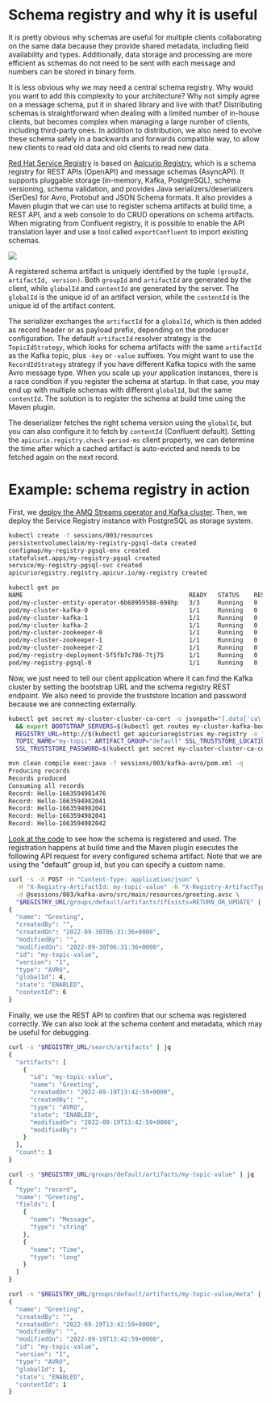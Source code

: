 # Schema registry and why it is useful

It is pretty obvious why schemas are useful for multiple clients collaborating on the same data because they provide shared metadata, including field availability and types.
Additionally, data storage and processing are more efficient as schemas do not need to be sent with each message and numbers can be stored in binary form.

It is less obvious why we may need a central schema registry.
Why would you want to add this complexity to your architecture?
Why not simply agree on a message schema, put it in shared library and live with that?
Distributing schemas is straightforward when dealing with a limited number of in-house clients, but becomes complex when managing a large number of clients, including third-party ones.
In addition to distribution, we also need to evolve these schema safely in a backwards and forwards compatible way, to allow new clients to read old data and old clients to read new data.

[Red Hat Service Registry](https://catalog.redhat.com/software/operators/detail/5ef2818e7dc79430ca5f4fd2) is based on [Apicurio Registry](https://www.apicur.io/registry), which is a schema registry for REST APIs (OpenAPI) and message schemas (AsyncAPI).
It supports pluggable storage (in-memory, Kafka, PostgreSQL), schema versioning, schema validation, and provides Java serializers/deserializers (SerDes) for Avro, Protobuf and JSON Schema formats.
It also provides a Maven plugin that we can use to register schema artifacts at build time, a REST API, and a web console to do CRUD operations on schema artifacts.
When migrating from Confluent registry, it is possible to enable the API translation layer and use a tool called `exportConfluent` to import existing schemas.

![](images/serdes.png)

A registered schema artifact is uniquely identified by the tuple `(groupId, artifactId, version)`.
Both `groupId` and `artifactId` are generated by the client, while `globalId` and `contentId` are generated by the server.
The `globalId` is the unique id of an artifact version, while the `contentId` is the unique id of the artifact content.

The serializer exchanges the `artifactId` for a `globalId`, which is then added as record header or as payload prefix, depending on the producer configuration.
The default `artifactId` resolver strategy is the `TopicIdStrategy`, which looks for schema artifacts with the same `artifactId` as the Kafka topic, plus `-key` or `-value` suffixes.
You might want to use the `RecordIdStrategy` strategy if you have different Kafka topics with the same Avro message type.
When you scale up your application instances, there is a race condition if you register the schema at startup.
In that case, you may end up with multiple schemas with different `globalId`, but the same `contentId`.
The solution is to register the schema at build time using the Maven plugin.

The deserializer fetches the right schema version using the `globalId`, but you can also configure it to fetch by `contentId` (Confluent default).
Setting the `apicurio.registry.check-period-ms` client property, we can determine the time after which a cached artifact is auto-evicted and needs to be fetched again on the next record.

# Example: schema registry in action

First, we [deploy the AMQ Streams operator and Kafka cluster](/sessions/001).
Then, we deploy the Service Registry instance with PostgreSQL as storage system.

```sh
kubectl create -f sessions/003/resources
persistentvolumeclaim/my-registry-pgsql-data created
configmap/my-registry-pgsql-env created
statefulset.apps/my-registry-pgsql created
service/my-registry-pgsql-svc created
apicurioregistry.registry.apicur.io/my-registry created

kubectl get po
NAME                                              READY   STATUS    RESTARTS   AGE
pod/my-cluster-entity-operator-6b68959588-698hp   3/3     Running   0          165m
pod/my-cluster-kafka-0                            1/1     Running   0          166m
pod/my-cluster-kafka-1                            1/1     Running   0          166m
pod/my-cluster-kafka-2                            1/1     Running   0          166m
pod/my-cluster-zookeeper-0                        1/1     Running   0          168m
pod/my-cluster-zookeeper-1                        1/1     Running   0          168m
pod/my-cluster-zookeeper-2                        1/1     Running   0          168m
pod/my-registry-deployment-5f5fb7c786-7tj75       1/1     Running   0          53s
pod/my-registry-pgsql-0                           1/1     Running   0          8m36s
```

Now, we just need to tell our client application where it can find the Kafka cluster by setting the bootstrap URL and the schema registry REST endpoint.
We also need to provide the truststore location and password because we are connecting externally.

```sh
kubectl get secret my-cluster-cluster-ca-cert -o jsonpath="{.data['ca\.p12']}" | base64 -d > /tmp/truststore.p12 \
  && export BOOTSTRAP_SERVERS=$(kubectl get routes my-cluster-kafka-bootstrap -o jsonpath="{.status.ingress[0].host}"):443 \
  REGISTRY_URL=http://$(kubectl get apicurioregistries my-registry -o jsonpath="{.status.info.host}")/apis/registry/v2 \
  TOPIC_NAME="my-topic" ARTIFACT_GROUP="default" SSL_TRUSTSTORE_LOCATION="/tmp/truststore.p12" \
  SSL_TRUSTSTORE_PASSWORD=$(kubectl get secret my-cluster-cluster-ca-cert -o jsonpath="{.data['ca\.password']}" | base64 -d)

mvn clean compile exec:java -f sessions/003/kafka-avro/pom.xml -q
Producing records
Records produced
Consuming all records
Record: Hello-1663594981476
Record: Hello-1663594982041
Record: Hello-1663594982041
Record: Hello-1663594982041
Record: Hello-1663594982042
```

[Look at the code](/sessions/003/kafka-avro) to see how the schema is registered and used.
The registration happens at build time and the Maven plugin executes the following API request for every configured schema artifact.
Note that we are using the "default" group id, but you can specify a custom name.

```sh
curl -s -X POST -H "Content-Type: application/json" \
  -H "X-Registry-ArtifactId: my-topic-value" -H "X-Registry-ArtifactType: AVRO" \
  -d @sessions/003/kafka-avro/src/main/resources/greeting.avsc \
  "$REGISTRY_URL/groups/default/artifacts?ifExists=RETURN_OR_UPDATE" | jq
{
  "name": "Greeting",
  "createdBy": "",
  "createdOn": "2022-09-30T06:31:36+0000",
  "modifiedBy": "",
  "modifiedOn": "2022-09-30T06:31:36+0000",
  "id": "my-topic-value",
  "version": "1",
  "type": "AVRO",
  "globalId": 4,
  "state": "ENABLED",
  "contentId": 6
}
```

Finally, we use the REST API to confirm that our schema was registered correctly.
We can also look at the schema content and metadata, which may be useful for debugging.

```sh
curl -s "$REGISTRY_URL/search/artifacts" | jq
{
  "artifacts": [
    {
      "id": "my-topic-value",
      "name": "Greeting",
      "createdOn": "2022-09-19T13:42:59+0000",
      "createdBy": "",
      "type": "AVRO",
      "state": "ENABLED",
      "modifiedOn": "2022-09-19T13:42:59+0000",
      "modifiedBy": ""
    }
  ],
  "count": 1
}

curl -s "$REGISTRY_URL/groups/default/artifacts/my-topic-value" | jq
{
  "type": "record",
  "name": "Greeting",
  "fields": [
    {
      "name": "Message",
      "type": "string"
    },
    {
      "name": "Time",
      "type": "long"
    }
  ]
}

curl -s "$REGISTRY_URL/groups/default/artifacts/my-topic-value/meta" | jq
{
  "name": "Greeting",
  "createdBy": "",
  "createdOn": "2022-09-19T13:42:59+0000",
  "modifiedBy": "",
  "modifiedOn": "2022-09-19T13:42:59+0000",
  "id": "my-topic-value",
  "version": "1",
  "type": "AVRO",
  "globalId": 1,
  "state": "ENABLED",
  "contentId": 1
}
```
